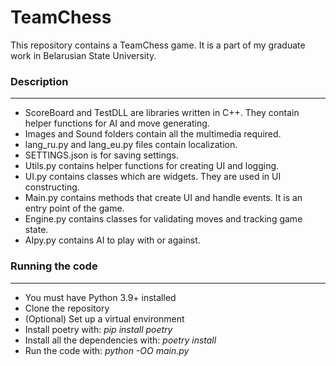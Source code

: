 # TeamChess

This repository contains a TeamChess game. It is a part of my graduate work in Belarusian State University.

### Description

------------

 - ScoreBoard and TestDLL are libraries written in C++. They contain helper functions for AI and move generating.
 - Images and Sound folders contain all the multimedia required.
 - lang_ru.py and lang_eu.py files contain localization.
 - SETTINGS.json is for saving settings.
 - Utils.py contains helper functions for creating UI and logging.
 - UI.py contains classes which are widgets. They are used in UI constructing.
 - Main.py contains methods that create UI and handle events. It is an entry point of the game.
 - Engine.py contains classes for validating moves and tracking game state.
 - AIpy.py contains AI to play with or against.

### Running the code

------------

 - You must have Python 3.9+ installed
 - Clone the repository
 - (Optional) Set up a virtual environment
 - Install poetry with: *pip install poetry*
 - Install all the dependencies with: *poetry install*
 - Run the code with: *python -OO main.py*